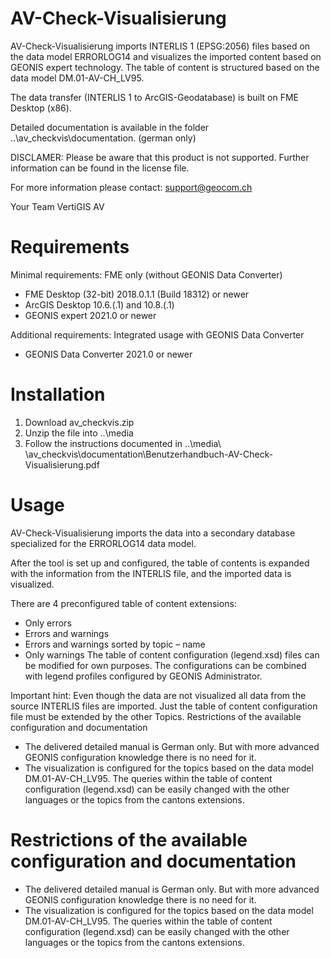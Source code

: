 # AV-Check-Visualisierung 
AV-Check-Visualisierung imports INTERLIS 1 (EPSG:2056) files based on the data model ERRORLOG14 and visualizes the imported content based on GEONIS expert technology. The table of content is structured based on the data model DM.01-AV-CH_LV95.

The data transfer (INTERLIS 1 to ArcGIS-Geodatabase) is built on FME Desktop (x86).

Detailed documentation is available in the folder ..\av_checkvis\documentation. (german only)

DISCLAMER: Please be aware that this product is not supported. Further information can be found in the license file.

For more information please contact: support@geocom.ch

Your Team VertiGIS AV

# Requirements
Minimal requirements: FME only (without GEONIS Data Converter)
* FME Desktop (32-bit) 2018.0.1.1 (Build 18312) or newer
* ArcGIS Desktop 10.6.(.1) and 10.8.(.1)
* GEONIS expert 2021.0 or newer

Additional requirements: Integrated usage with GEONIS Data Converter 
* GEONIS Data Converter 2021.0 or newer

# Installation

1.	Download av_checkvis.zip
2.	Unzip the file into ..\media
3.	Follow the instructions documented in ..\media\ \av_checkvis\documentation\Benutzerhandbuch-AV-Check-Visualisierung.pdf

# Usage

AV-Check-Visualisierung imports the data into a secondary database specialized for the ERRORLOG14 data model.

After the tool is set up and configured, the table of contents is expanded with the information from the INTERLIS file, and the imported data is visualized.

There are 4 preconfigured table of content extensions:

*	Only errors
*	Errors and warnings
*	Errors and warnings sorted by topic – name
*	Only warnings
The table of content configuration (legend.xsd) files can be modified for own purposes.
The configurations can be combined with legend profiles configured by GEONIS Administrator.

Important hint:
Even though the data are not visualized all data from the source INTERLIS files are imported. Just the table of content configuration file must be extended by the other Topics.
Restrictions of the available configuration and documentation
*	The delivered detailed manual is German only. But with more advanced GEONIS configuration knowledge there is no need for it.
*	The visualization is configured for the topics based on the data model DM.01-AV-CH_LV95. The queries within the table of content configuration (legend.xsd) can be easily changed with the other languages or the topics from the cantons extensions.

# Restrictions of the available configuration and documentation

* The delivered detailed manual is German only. But with more advanced GEONIS configuration knowledge there is no need for it.
* The visualization is configured for the topics based on the data model DM.01-AV-CH_LV95. The queries within the table of content configuration (legend.xsd) can be easily changed with the other languages or the topics from the cantons extensions.
